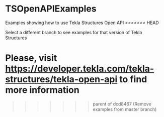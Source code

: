# TSOpenAPIExamples
Examples showing how to use Tekla Structures Open API
<<<<<<< HEAD

Select a different branch to see examples for that version of Tekla Structures

Please, visit https://developer.tekla.com/tekla-structures/tekla-open-api to find more information
=======
>>>>>>> parent of dcd8467 (Remove examples from master branch)
